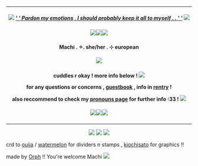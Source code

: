 ***
<h5 align="center">
  
<img src="https://watermelon.crd.co/assets/images/gallery01/079c262d.gif?v=2a41aca3"/> [' ' Pardon my emotions , I should probably keep it all to myself . . ' '](https://open.spotify.com/track/6UFivO2zqqPFPoQYsEMuCc?si=e0ef57f06c85468e) <img src="https://watermelon.crd.co/assets/images/gallery01/079c262d.gif?v=2a41aca3"/>
<h5 align="center">
<img src="https://ouija.crd.co/assets/images/gallery06/74f4895c.gif?v=b8c53f22"/><img src="https://ouija.crd.co/assets/images/gallery06/74f4895c.gif?v=b8c53f22"/><img src="https://ouija.crd.co/assets/images/gallery06/74f4895c.gif?v=b8c53f22"/>
</h5>  

<h4 align="center">
Machi . ✧. she/her . ⊹ european
</h4> 
<h5 align="center">
<img src="https://64.media.tumblr.com/db550be4f6e50d814ef7fbb6d6aa10c5/062dd1659b0d0d02-24/s640x960/ac148a84cc8ab2e4c19530367bc32bc1d1948f59.gifv"/>
</h5>  
<h4 align="center">

cuddles r okay ! more info below ! <img src="https://watermelon.crd.co/assets/images/gallery01/c244555e.gif?v=2a41aca3"/>

for any questions or concerns , [guestbook](https://lotusnilotpala.123guestbook.com/) , info in [rentry](https://rentry.org/LotusNilotpala) !

also reccommend to check my [pronouns page](https://en.pronouns.page/@MachiNilotpala) for further info :33 ! <img src="https://ouija.crd.co/assets/images/gallery16/6e077c74.gif?v=b8c53f22"/>
</h4> 

<h5 align="center">
<img src="https://ouija.crd.co/assets/images/gallery06/74f4895c.gif?v=b8c53f22"/><img src="https://ouija.crd.co/assets/images/gallery06/74f4895c.gif?v=b8c53f22"/><img src="https://ouija.crd.co/assets/images/gallery06/74f4895c.gif?v=b8c53f22"/>
</h5>  

***
<p align ="center">
<img src="https://ouija.crd.co/assets/images/gallery08/7c5d9125.gif?v=b8c53f22"/> <img src="https://watermelon.crd.co/assets/images/gallery18/cf36d55b.png?v=2a41aca3"/> <img src="https://ouija.crd.co/assets/images/gallery08/7c5d9125.gif?v=b8c53f22"/>
</p>

crd to [ouija](https://ouija.crd.co/#) / [watermelon](https://watermelon.crd.co) for dividers n stamps , [kiochisato](https://www.tumblr.com/kiochisato) for graphics !!

made by [Orph](https://github.com/Ovrpheus) !!  You're welcome Machi <img src="https://ouija.crd.co/assets/images/gallery08/62faace8.png?v=b8c53f22"/>


